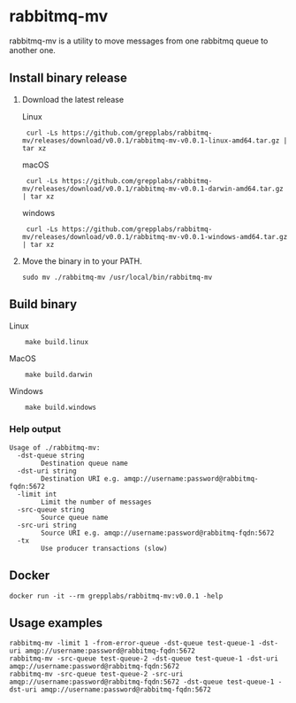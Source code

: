 # rabbitmq-mv

rabbitmq-mv is a utility to move messages from one rabbitmq queue to another one.

## Install binary release

1. Download the latest release

   Linux

        curl -Ls https://github.com/grepplabs/rabbitmq-mv/releases/download/v0.0.1/rabbitmq-mv-v0.0.1-linux-amd64.tar.gz | tar xz

   macOS

        curl -Ls https://github.com/grepplabs/rabbitmq-mv/releases/download/v0.0.1/rabbitmq-mv-v0.0.1-darwin-amd64.tar.gz | tar xz

   windows

        curl -Ls https://github.com/grepplabs/rabbitmq-mv/releases/download/v0.0.1/rabbitmq-mv-v0.0.1-windows-amd64.tar.gz | tar xz

2. Move the binary in to your PATH.

    ```
    sudo mv ./rabbitmq-mv /usr/local/bin/rabbitmq-mv
    ```

## Build binary

   Linux

        make build.linux

   MacOS

        make build.darwin

   Windows

        make build.windows
    

### Help output

    Usage of ./rabbitmq-mv:
      -dst-queue string
            Destination queue name
      -dst-uri string
            Destination URI e.g. amqp://username:password@rabbitmq-fqdn:5672
      -limit int
            Limit the number of messages
      -src-queue string
            Source queue name
      -src-uri string
            Source URI e.g. amqp://username:password@rabbitmq-fqdn:5672
      -tx
            Use producer transactions (slow)


## Docker 

    docker run -it --rm grepplabs/rabbitmq-mv:v0.0.1 -help

## Usage examples

```
rabbitmq-mv -limit 1 -from-error-queue -dst-queue test-queue-1 -dst-uri amqp://username:password@rabbitmq-fqdn:5672
rabbitmq-mv -src-queue test-queue-2 -dst-queue test-queue-1 -dst-uri amqp://username:password@rabbitmq-fqdn:5672
rabbitmq-mv -src-queue test-queue-2 -src-uri amqp://username:password@rabbitmq-fqdn:5672 -dst-queue test-queue-1 -dst-uri amqp://username:password@rabbitmq-fqdn:5672
```

